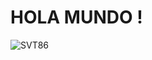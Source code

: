 # HOLA MUNDO !
![SVT86](https://i.imgur.com/MK40lFy.png,"https://github.com/SVT86/SVT86/edit/main/README.md")



